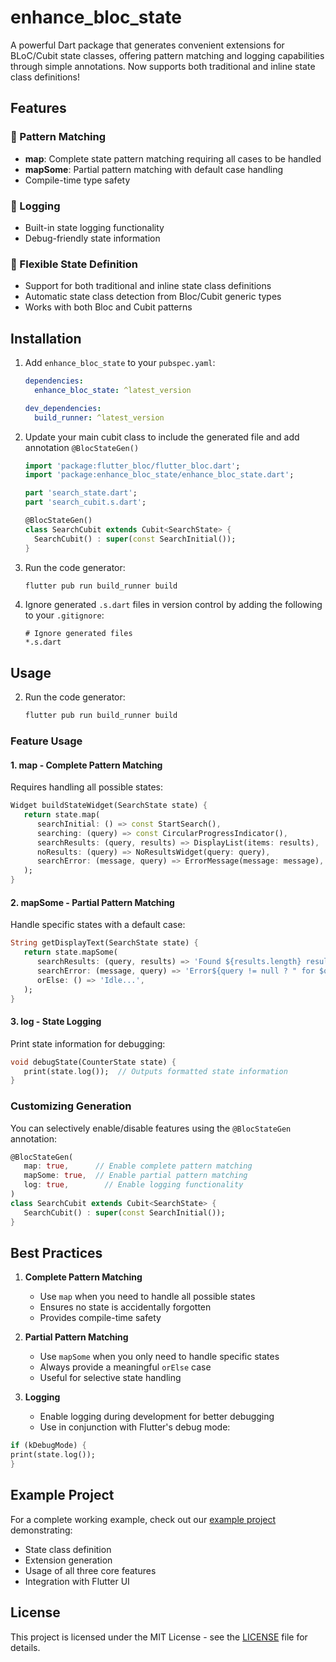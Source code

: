 # enhance_bloc_state

A powerful Dart package that generates convenient extensions for BLoC/Cubit state classes, offering pattern matching and logging capabilities through simple annotations. Now supports both traditional and inline state class definitions!

## Features

### 🎯 Pattern Matching
- **map**: Complete state pattern matching requiring all cases to be handled
- **mapSome**: Partial pattern matching with default case handling
- Compile-time type safety

### 📝 Logging
- Built-in state logging functionality
- Debug-friendly state information

### 🎨 Flexible State Definition
- Support for both traditional and inline state class definitions
- Automatic state class detection from Bloc/Cubit generic types
- Works with both Bloc and Cubit patterns

## Installation

1. Add `enhance_bloc_state` to your `pubspec.yaml`:

   ```yaml
   dependencies:
     enhance_bloc_state: ^latest_version

   dev_dependencies:
     build_runner: ^latest_version
   ```

2. Update your main cubit class to include the generated file and add annotation `@BlocStateGen()`

   ```dart
   import 'package:flutter_bloc/flutter_bloc.dart';
   import 'package:enhance_bloc_state/enhance_bloc_state.dart';

   part 'search_state.dart';
   part 'search_cubit.s.dart';

   @BlocStateGen()
   class SearchCubit extends Cubit<SearchState> {
     SearchCubit() : super(const SearchInitial());
   }
   ```

3. Run the code generator:

   ```bash
   flutter pub run build_runner build
   ```

4. Ignore generated `.s.dart` files in version control by adding the following to your `.gitignore`:

   ```gitignore
   # Ignore generated files
   *.s.dart
   ```

## Usage

2. Run the code generator:

   ```bash
   flutter pub run build_runner build
   ```

### Feature Usage

#### 1. map - Complete Pattern Matching

Requires handling all possible states:

```dart
Widget buildStateWidget(SearchState state) {
   return state.map(
      searchInitial: () => const StartSearch(),
      searching: (query) => const CircularProgressIndicator(),
      searchResults: (query, results) => DisplayList(items: results),
      noResults: (query) => NoResultsWidget(query: query),
      searchError: (message, query) => ErrorMessage(message: message),
   );
}
```

#### 2. mapSome - Partial Pattern Matching

Handle specific states with a default case:

```dart
String getDisplayText(SearchState state) {
   return state.mapSome(
      searchResults: (query, results) => 'Found ${results.length} results for: $query',
      searchError: (message, query) => 'Error${query != null ? " for $query" : ""}: $message',
      orElse: () => 'Idle...',
   );
}
```

#### 3. log - State Logging

Print state information for debugging:

```dart
void debugState(CounterState state) {
   print(state.log());  // Outputs formatted state information
}
```

### Customizing Generation

You can selectively enable/disable features using the `@BlocStateGen` annotation:

```dart
@BlocStateGen(
   map: true,      // Enable complete pattern matching
   mapSome: true,  // Enable partial pattern matching
   log: true,        // Enable logging functionality
)
class SearchCubit extends Cubit<SearchState> {
   SearchCubit() : super(const SearchInitial());
}

```

## Best Practices

1. **Complete Pattern Matching**
    - Use `map` when you need to handle all possible states
    - Ensures no state is accidentally forgotten
    - Provides compile-time safety

2. **Partial Pattern Matching**
    - Use `mapSome` when you only need to handle specific states
    - Always provide a meaningful `orElse` case
    - Useful for selective state handling

3. **Logging**
    - Enable logging during development for better debugging
    - Use in conjunction with Flutter's debug mode:
```dart
if (kDebugMode) {
print(state.log());
}
```

## Example Project

For a complete working example, check out our [example project](https://github.com/azharbinanwar/enhance_bloc_state/tree/master/example) demonstrating:
- State class definition
- Extension generation
- Usage of all three core features
- Integration with Flutter UI

## License

This project is licensed under the MIT License - see the [LICENSE](LICENSE) file for details.
